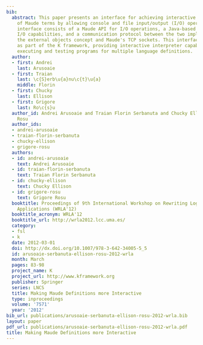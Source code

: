 ```yaml
---
bib:
  abstract: This paper presents an interface for achieving interactive executions
    of Maude terms by allowing console and file input/output (I/O) operations. This
    interface consists of a Maude API for I/O operations, a Java-based server offering
    I/O capabilities, and a communication protocol between the two implemented using
    the external objects concept and Maude's TCP sockets. This interface was evaluated
    as part of the K framework, providing interactive interpreter capabilities for
    executing and testing programs for multiple language definitions.
  author:
  - first: Andrei
    last: Arusoaie
  - first: Traian
    last: \c{S}erb\u{a}nu\c{t}\u{a}
    middle: Florin
  - first: Chucky
    last: Ellison
  - first: Grigore
    last: Ro\c{s}u
  author_id: Andrei Arusoaie and Traian Florin Serbanuta and Chucky Ellison and Grigore
    Rosu
  author_ids:
  - andrei-arusoaie
  - traian-florin-serbanuta
  - chucky-ellison
  - grigore-rosu
  authors:
  - id: andrei-arusoaie
    text: Andrei Arusoaie
  - id: traian-florin-serbanuta
    text: Traian Florin Serbanuta
  - id: chucky-ellison
    text: Chucky Ellison
  - id: grigore-rosu
    text: Grigore Rosu
  booktitle: Proceedings of 9th International Workshop on Rewriting Logic and its
    Applications (WRLA'12)
  booktitle_acronym: WRLA'12
  booktitle_url: http://wrla2012.lcc.uma.es/
  category:
  - fsl
  - k
  date: 2012-03-01
  doi: http://dx.doi.org/10.1007/978-3-642-34005-5_5
  id: arusoaie-serbanuta-ellison-rosu-2012-wrla
  month: March
  pages: 83-98
  project_name: K
  project_url: http://www.kframework.org
  publisher: Springer
  series: LNCS
  title: Making Maude Definitions more Interactive
  type: inproceedings
  volume: '7571'
  year: '2012'
bib_url: publications/arusoaie-serbanuta-ellison-rosu-2012-wrla.bib
layout: paper
pdf_url: publications/arusoaie-serbanuta-ellison-rosu-2012-wrla.pdf
title: Making Maude Definitions more Interactive
---
```

